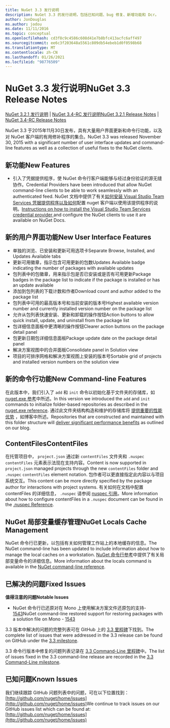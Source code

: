 ```yaml
---
title: NuGet 3.3 发行说明
description: NuGet 3.3 的发行说明，包括已知问题、bug 修复、新增功能和 Dcr。
author: JonDouglas
ms.author: jodou
ms.date: 11/11/2016
ms.topic: conceptual
ms.openlocfilehash: cd3f8c9c4586c608d41e7b8bfc413acfc6aff497
ms.sourcegitcommit: ee6c3f203648a5561c809db54ebeb1d0f0598b68
ms.translationtype: MT
ms.contentlocale: zh-CN
ms.lasthandoff: 01/26/2021
ms.locfileid: "98776509"
---
```

# <a name="nuget-33-release-notes"></a><span data-ttu-id="895f3-103">NuGet 3.3 发行说明</span><span class="sxs-lookup"><span data-stu-id="895f3-103">NuGet 3.3 Release Notes</span></span>

<span data-ttu-id="895f3-104">[NuGet 3.2.1 发行说明](../release-notes/nuget-3.2.1.md)  | [NuGet 3.4-RC 发行说明](../release-notes/nuget-3.4-RC.md)</span><span class="sxs-lookup"><span data-stu-id="895f3-104">[NuGet 3.2.1 Release Notes](../release-notes/nuget-3.2.1.md) | [NuGet 3.4-RC Release Notes](../release-notes/nuget-3.4-RC.md)</span></span>

<span data-ttu-id="895f3-105">NuGet 3.3 于2015年11月30日发布，具有大量用户界面更新和命令行功能，以及对 NuGet 客户端的有用修补程序的集合。</span><span class="sxs-lookup"><span data-stu-id="895f3-105">NuGet 3.3 was released November 30, 2015 with a significant number of user interface updates and command-line features as well as a collection of useful fixes to the NuGet clients.</span></span>

## <a name="new-features"></a><span data-ttu-id="895f3-106">新功能</span><span class="sxs-lookup"><span data-stu-id="895f3-106">New Features</span></span>

* <span data-ttu-id="895f3-107">引入了凭据提供程序，使 NuGet 命令行客户端能够与经过身份验证的源无缝协作。</span><span class="sxs-lookup"><span data-stu-id="895f3-107">Credential Providers have been introduced that allow NuGet command-line clients to be able to work seamlessly with an authenticated feed.</span></span> <span data-ttu-id="895f3-108">NuGet 文档中提供了有关[如何安装 Visual Studio Team Services 凭据提供程序以及如何](../reference/extensibility/nuget-exe-credential-providers.md)配置 nuget 客户端以使用该提供程序的说明。</span><span class="sxs-lookup"><span data-stu-id="895f3-108">[Instructions on how to install the Visual Studio Team Services credential provider ](../reference/extensibility/nuget-exe-credential-providers.md) and configure the NuGet clients to use it are available on NuGet Docs.</span></span>

## <a name="new-user-interface-features"></a><span data-ttu-id="895f3-109">新的用户界面功能</span><span class="sxs-lookup"><span data-stu-id="895f3-109">New User Interface Features</span></span>

* <span data-ttu-id="895f3-110">单独的浏览、已安装和更新可用选项卡</span><span class="sxs-lookup"><span data-stu-id="895f3-110">Separate Browse, Installed, and Updates Available tabs</span></span>
* <span data-ttu-id="895f3-111">更新可用徽章，指示包含可用更新的包数</span><span class="sxs-lookup"><span data-stu-id="895f3-111">Updates Available badge indicating the number of packages with available updates</span></span>
* <span data-ttu-id="895f3-112">包列表中的包徽章，用来指示包是否已安装或是否有可用更新</span><span class="sxs-lookup"><span data-stu-id="895f3-112">Package badges in the package list to indicate if the package is installed or has an update available</span></span>
* <span data-ttu-id="895f3-113">添加到包列表的下载计数和作者</span><span class="sxs-lookup"><span data-stu-id="895f3-113">Download count and author added to the package list</span></span>
* <span data-ttu-id="895f3-114">包列表中可用的最高版本号和当前安装的版本号</span><span class="sxs-lookup"><span data-stu-id="895f3-114">Highest available version number and currently installed version number on the package list</span></span>
* <span data-ttu-id="895f3-115">允许从包列表快速安装、更新和卸载的操作按钮</span><span class="sxs-lookup"><span data-stu-id="895f3-115">Action buttons to allow quick install, update, and uninstall from the package list</span></span>
* <span data-ttu-id="895f3-116">包详细信息面板中更清晰的操作按钮</span><span class="sxs-lookup"><span data-stu-id="895f3-116">Clearer action buttons on the package detail panel</span></span>
* <span data-ttu-id="895f3-117">包更新日期包详细信息面板</span><span class="sxs-lookup"><span data-stu-id="895f3-117">Package update date on the package detail panel</span></span>
* <span data-ttu-id="895f3-118">解决方案视图中的合并面板</span><span class="sxs-lookup"><span data-stu-id="895f3-118">Consolidate panel in Solution view</span></span>
* <span data-ttu-id="895f3-119">项目的可排序网格和解决方案视图上安装的版本号</span><span class="sxs-lookup"><span data-stu-id="895f3-119">Sortable grid of projects and installed version numbers on the solution view</span></span>

## <a name="new-command-line-features"></a><span data-ttu-id="895f3-120">新的命令行功能</span><span class="sxs-lookup"><span data-stu-id="895f3-120">New Command-line Features</span></span>

<span data-ttu-id="895f3-121">在此版本中，我们引入了 `add` 和 `init` 命令以初始化基于文件夹的存储库，如 [nuget.exe 参考](../reference/nuget-exe-cli-reference.md)中所述。</span><span class="sxs-lookup"><span data-stu-id="895f3-121">In this version we introduced the `add` and `init` commands to initialize folder-based repositories as described in the [nuget.exe reference](../reference/nuget-exe-cli-reference.md).</span></span> <span data-ttu-id="895f3-122">通过此文件夹结构构造和维护的存储库将 [提供重要的性能优势](http://blog.nuget.org/20150922/Accelerate-Package-Source.html) ，如博客中所述。</span><span class="sxs-lookup"><span data-stu-id="895f3-122">Repositories that are constructed and maintained with this folder structure will [deliver significant performance benefits](http://blog.nuget.org/20150922/Accelerate-Package-Source.html) as outlined on our blog.</span></span>

## <a name="contentfiles"></a><span data-ttu-id="895f3-123">ContentFiles</span><span class="sxs-lookup"><span data-stu-id="895f3-123">ContentFiles</span></span>

<span data-ttu-id="895f3-124">在托管项目中， `project.json` 通过新 `contentFiles` 文件夹和 `.nuspec` `contentFiles` 元素表示法现在支持内容。</span><span class="sxs-lookup"><span data-stu-id="895f3-124">Content is now supported in `project.json` managed projects through the new `contentFiles` folder and `.nuspec` `contentFiles` element notation.</span></span>  <span data-ttu-id="895f3-125">包作者可以更直接指定此内容以与项目系统交互。</span><span class="sxs-lookup"><span data-stu-id="895f3-125">This content can be more directly specified by the package author for interactions with project systems.</span></span>  <span data-ttu-id="895f3-126">有关如何在文档中配置 contentFiles 的详细信息， `.nuspec` 请参阅 [nuspec 引用](../reference/nuspec.md)。</span><span class="sxs-lookup"><span data-stu-id="895f3-126">More information about how to configure contentFiles in a `.nuspec` document can be found in the [.nuspec Reference](../reference/nuspec.md).</span></span>

## <a name="nuget-locals-cache-management"></a><span data-ttu-id="895f3-127">NuGet 局部变量缓存管理</span><span class="sxs-lookup"><span data-stu-id="895f3-127">NuGet Locals Cache Management</span></span>

<span data-ttu-id="895f3-128">NuGet 命令行已更新，以包括有关如何管理工作站上的本地缓存的信息。</span><span class="sxs-lookup"><span data-stu-id="895f3-128">The NuGet command-line has been updated to include information about how to manage the local caches on a workstation.</span></span>  <span data-ttu-id="895f3-129">[NuGet 命令行参考](../reference/cli-reference/cli-ref-locals.md)中提供了有关局部变量命令的详细信息。</span><span class="sxs-lookup"><span data-stu-id="895f3-129">More information about the locals command is available in the [NuGet command-line reference](../reference/cli-reference/cli-ref-locals.md).</span></span>

## <a name="fixed-issues"></a><span data-ttu-id="895f3-130">已解决的问题</span><span class="sxs-lookup"><span data-stu-id="895f3-130">Fixed Issues</span></span>

<span data-ttu-id="895f3-131">**值得注意的问题**</span><span class="sxs-lookup"><span data-stu-id="895f3-131">**Notable Issues**</span></span>

* <span data-ttu-id="895f3-132">NuGet 命令行已还原对在 Mono 上使用解决方案文件还原包的支持- [1543](https://github.com/NuGet/Home/issues/1543)</span><span class="sxs-lookup"><span data-stu-id="895f3-132">NuGet command-line restored support for restoring packages with a solution file on Mono - [1543](https://github.com/NuGet/Home/issues/1543)</span></span>

<span data-ttu-id="895f3-133">3.3 版本中解决的问题的完整列表可在 GitHub 上的 [3.3 里程碑](https://github.com/NuGet/Home/issues?q=is%3Aissue+milestone%3A3.3.0+is%3Aclosed)下找到。</span><span class="sxs-lookup"><span data-stu-id="895f3-133">The complete list of issues that were addressed in the 3.3 release can be found on GitHub under the [3.3 milestone](https://github.com/NuGet/Home/issues?q=is%3Aissue+milestone%3A3.3.0+is%3Aclosed).</span></span>

<span data-ttu-id="895f3-134">3.3 命令行版本中修复的问题列表记录在 [3.3 Command-Line 里程碑](https://github.com/NuGet/Home/issues?q=is%3Aissue+is%3Aclosed+milestone%3A3.3.0-commandline)中。</span><span class="sxs-lookup"><span data-stu-id="895f3-134">The list of issues fixed in the 3.3 command-line release are recorded in the [3.3 Command-Line milestone](https://github.com/NuGet/Home/issues?q=is%3Aissue+is%3Aclosed+milestone%3A3.3.0-commandline).</span></span>

## <a name="known-issues"></a><span data-ttu-id="895f3-135">已知问题</span><span class="sxs-lookup"><span data-stu-id="895f3-135">Known Issues</span></span>

<span data-ttu-id="895f3-136">我们继续跟踪 GitHub 问题列表中的问题，可在以下位置找到： [http://github.com/nuget/home/issues](http://github.com/nuget/home/issues)</span><span class="sxs-lookup"><span data-stu-id="895f3-136">We continue to track issues on our GitHub issues list which can be found at: [http://github.com/nuget/home/issues](http://github.com/nuget/home/issues)</span></span>